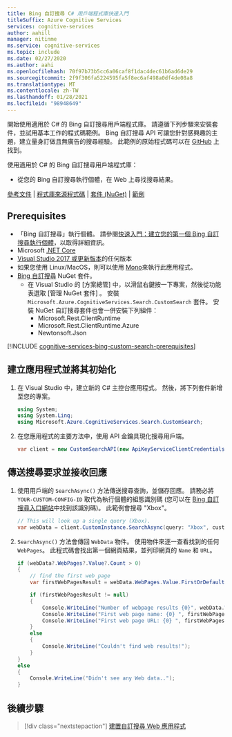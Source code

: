 ```yaml
---
title: Bing 自訂搜尋 C# 用戶端程式庫快速入門
titleSuffix: Azure Cognitive Services
services: cognitive-services
author: aahill
manager: nitinme
ms.service: cognitive-services
ms.topic: include
ms.date: 02/27/2020
ms.author: aahi
ms.openlocfilehash: 70f97b73b5cc6a06caf8f1dac4dec61b6ad6de29
ms.sourcegitcommit: 2f9f306fa5224595fa5f8ec6af498a0df4de08a8
ms.translationtype: MT
ms.contentlocale: zh-TW
ms.lasthandoff: 01/28/2021
ms.locfileid: "98948649"
---
```

開始使用適用於 C# 的 Bing 自訂搜尋用戶端程式庫。 請遵循下列步驟來安裝套件，並試用基本工作的程式碼範例。 Bing 自訂搜尋 API 可讓您針對感興趣的主題，建立量身訂做且無廣告的搜尋經驗。 此範例的原始程式碼可以在 [GitHub](https://github.com/Azure-Samples/cognitive-services-dotnet-sdk-samples/tree/master/BingSearchv7/BingCustomWebSearch) 上找到。

使用適用於 C# 的 Bing 自訂搜尋用戶端程式庫：
* 從您的 Bing 自訂搜尋執行個體，在 Web 上尋找搜尋結果。

[參考文件](/dotnet/api/overview/azure/cognitiveservices/bing-custom-search-readme) | [程式庫來源程式碼](https://github.com/Azure/azure-sdk-for-net/tree/master/sdk/cognitiveservices/Search.BingCustomSearch) | [套件 (NuGet)](https://www.nuget.org/packages/Microsoft.Azure.CognitiveServices.Search.CustomSearch/1.2.0) | [範例](https://github.com/Azure-Samples/cognitive-services-dotnet-sdk-samples)


## <a name="prerequisites"></a>Prerequisites

- 「Bing 自訂搜尋」執行個體。 請參閱[快速入門：建立您的第一個 Bing 自訂搜尋執行個體](../../quick-start.md)，以取得詳細資訊。
- Microsoft [.NET Core](https://www.microsoft.com/net/download/core)
- [Visual Studio 2017 或更新版本](https://www.visualstudio.com/downloads/)的任何版本
- 如果您使用 Linux/MacOS，則可以使用 [Mono](https://www.mono-project.com/)來執行此應用程式。
- [Bing 自訂搜尋](https://www.nuget.org/packages/Microsoft.Azure.CognitiveServices.Search.CustomSearch/1.2.0) NuGet 套件。 
    - 在 Visual Studio 的 [方案總管]  中，以滑鼠右鍵按一下專案，然後從功能表選取 [管理 NuGet 套件]  。 安裝 `Microsoft.Azure.CognitiveServices.Search.CustomSearch` 套件。 安裝 NuGet 自訂搜尋套件也會一併安裝下列組件：
        - Microsoft.Rest.ClientRuntime
        - Microsoft.Rest.ClientRuntime.Azure
        - Newtonsoft.Json

[!INCLUDE [cognitive-services-bing-custom-search-prerequisites](~/includes/cognitive-services-bing-custom-search-signup-requirements.md)]


## <a name="create-and-initialize-the-application"></a>建立應用程式並將其初始化

1. 在 Visual Studio 中，建立新的 C# 主控台應用程式。 然後，將下列套件新增至您的專案。

    ```csharp
    using System;
    using System.Linq;
    using Microsoft.Azure.CognitiveServices.Search.CustomSearch;
    ```

2. 在您應用程式的主要方法中，使用 API 金鑰具現化搜尋用戶端。

    ```csharp
    var client = new CustomSearchAPI(new ApiKeyServiceClientCredentials("YOUR-SUBSCRIPTION-KEY"));
    ```

## <a name="send-the-search-request-and-receive-a-response"></a>傳送搜尋要求並接收回應
    
1. 使用用戶端的 `SearchAsync()` 方法傳送搜尋查詢，並儲存回應。 請務必將 `YOUR-CUSTOM-CONFIG-ID` 取代為執行個體的組態識別碼 (您可以在 [Bing 自訂搜尋入口網站](https://www.customsearch.ai/)中找到該識別碼)。 此範例會搜尋 "Xbox"。

    ```csharp
    // This will look up a single query (Xbox).
    var webData = client.CustomInstance.SearchAsync(query: "Xbox", customConfig: Int32.Parse("YOUR-CUSTOM-CONFIG-ID")).Result;
    ```

2. `SearchAsync()` 方法會傳回 `WebData` 物件。 使用物件來逐一查看找到的任何 `WebPages`。 此程式碼會找出第一個網頁結果，並列印網頁的 `Name` 和 `URL`。

    ```csharp
    if (webData?.WebPages?.Value?.Count > 0)
    {
        // find the first web page
        var firstWebPagesResult = webData.WebPages.Value.FirstOrDefault();

        if (firstWebPagesResult != null)
        {
            Console.WriteLine("Number of webpage results {0}", webData.WebPages.Value.Count);
            Console.WriteLine("First web page name: {0} ", firstWebPagesResult.Name);
            Console.WriteLine("First web page URL: {0} ", firstWebPagesResult.Url);
        }
        else
        {
            Console.WriteLine("Couldn't find web results!");
        }
    }
    else
    {
        Console.WriteLine("Didn't see any Web data..");
    }
    ```

## <a name="next-steps"></a>後續步驟

> [!div class="nextstepaction"]
> [建置自訂搜尋 Web 應用程式](../../tutorials/custom-search-web-page.md)

